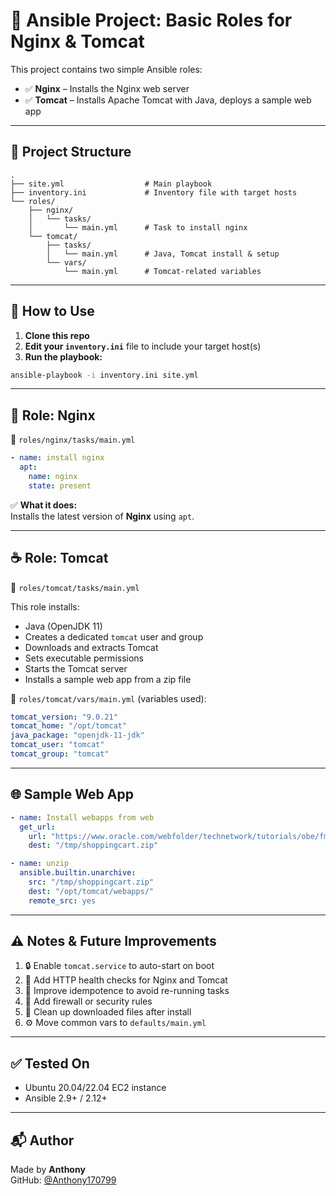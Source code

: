 # 🚀 Ansible Project: Basic Roles for Nginx & Tomcat

This project contains two simple Ansible roles:

- ✅ **Nginx** – Installs the Nginx web server
- ✅ **Tomcat** – Installs Apache Tomcat with Java, deploys a sample web app

---

## 📁 Project Structure

```
.
├── site.yml                  # Main playbook
├── inventory.ini             # Inventory file with target hosts
└── roles/
    ├── nginx/
    │   └── tasks/
    │       └── main.yml      # Task to install nginx
    └── tomcat/
        ├── tasks/
        │   └── main.yml      # Java, Tomcat install & setup
        └── vars/
            └── main.yml      # Tomcat-related variables
```

---

## 🔧 How to Use

1. **Clone this repo**
2. **Edit your `inventory.ini`** file to include your target host(s)
3. **Run the playbook:**

```bash
ansible-playbook -i inventory.ini site.yml
```

---

## 🧱 Role: Nginx

📄 `roles/nginx/tasks/main.yml`

```yaml
- name: install nginx 
  apt:
    name: nginx
    state: present
```

✅ **What it does:**  
Installs the latest version of **Nginx** using `apt`.

---

## ☕ Role: Tomcat

📄 `roles/tomcat/tasks/main.yml`

This role installs:

- Java (OpenJDK 11)
- Creates a dedicated `tomcat` user and group
- Downloads and extracts Tomcat
- Sets executable permissions
- Starts the Tomcat server
- Installs a sample web app from a zip file

📄 `roles/tomcat/vars/main.yml` (variables used):

```yaml
tomcat_version: "9.0.21"
tomcat_home: "/opt/tomcat"
java_package: "openjdk-11-jdk"
tomcat_user: "tomcat"
tomcat_group: "tomcat"
```

---

## 🌐 Sample Web App

```yaml
- name: Install webapps from web
  get_url:
    url: "https://www.oracle.com/webfolder/technetwork/tutorials/obe/fmw/wls/10g/r3/cluster/session_state/files/shoppingcart.zip"
    dest: "/tmp/shoppingcart.zip"

- name: unzip
  ansible.builtin.unarchive:
    src: "/tmp/shoppingcart.zip"
    dest: "/opt/tomcat/webapps/"
    remote_src: yes
```

---

## ⚠️ Notes & Future Improvements

1. 🔒 Enable `tomcat.service` to auto-start on boot
2. 🧪 Add HTTP health checks for Nginx and Tomcat
3. 🔁 Improve idempotence to avoid re-running tasks
4. 🔐 Add firewall or security rules
5. 🧹 Clean up downloaded files after install
6. ⚙️ Move common vars to `defaults/main.yml`

---

## ✅ Tested On

- Ubuntu 20.04/22.04 EC2 instance
- Ansible 2.9+ / 2.12+

---

## 📬 Author

Made by **Anthony**  
GitHub: [@Anthony170799](https://github.com/Anthony17071999)
